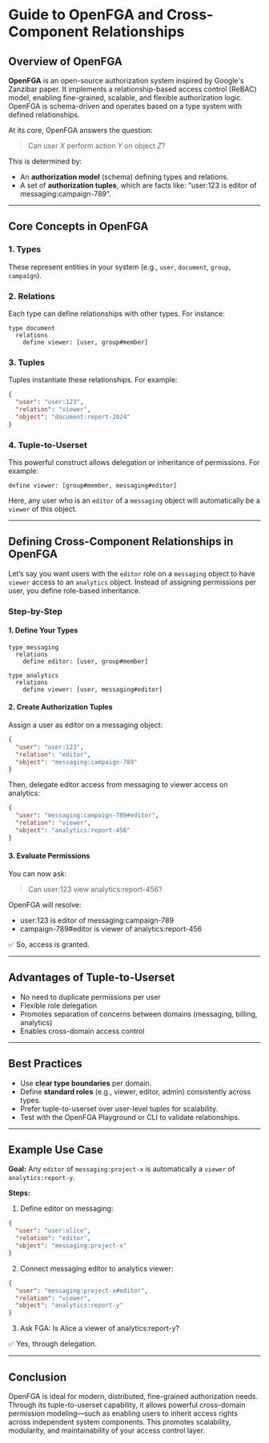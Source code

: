 # Guide to OpenFGA and Cross-Component Relationships

## Overview of OpenFGA

**OpenFGA** is an open-source authorization system inspired by Google's Zanzibar paper. It implements a relationship-based access control (ReBAC) model, enabling fine-grained, scalable, and flexible authorization logic. OpenFGA is schema-driven and operates based on a type system with defined relationships.

At its core, OpenFGA answers the question:
> Can user *X* perform action *Y* on object *Z*?

This is determined by:
- An **authorization model** (schema) defining types and relations.
- A set of **authorization tuples**, which are facts like: “user:123 is editor of messaging:campaign-789”.

---

## Core Concepts in OpenFGA

### 1. **Types**
These represent entities in your system (e.g., `user`, `document`, `group`, `campaign`).

### 2. **Relations**
Each type can define relationships with other types. For instance:
```fga
type document
  relations
    define viewer: [user, group#member]
```

### 3. **Tuples**
Tuples instantiate these relationships. For example:
```json
{
  "user": "user:123",
  "relation": "viewer",
  "object": "document:report-2024"
}
```

### 4. **Tuple-to-Userset**
This powerful construct allows delegation or inheritance of permissions. For example:
```fga
define viewer: [group#member, messaging#editor]
```

Here, any user who is an `editor` of a `messaging` object will automatically be a `viewer` of this object.

---

## Defining Cross-Component Relationships in OpenFGA

Let’s say you want users with the `editor` role on a `messaging` object to have `viewer` access to an `analytics` object. Instead of assigning permissions per user, you define role-based inheritance.

### Step-by-Step

#### 1. Define Your Types

```fga
type messaging
  relations
    define editor: [user, group#member]

type analytics
  relations
    define viewer: [user, messaging#editor]
```

#### 2. Create Authorization Tuples

Assign a user as editor on a messaging object:

```json
{
  "user": "user:123",
  "relation": "editor",
  "object": "messaging:campaign-789"
}
```

Then, delegate editor access from messaging to viewer access on analytics:

```json
{
  "user": "messaging:campaign-789#editor",
  "relation": "viewer",
  "object": "analytics:report-456"
}
```

#### 3. Evaluate Permissions

You can now ask:
> Can user:123 view analytics:report-456?

OpenFGA will resolve:
- user:123 is editor of messaging:campaign-789
- campaign-789#editor is viewer of analytics:report-456

✅ So, access is granted.

---

## Advantages of Tuple-to-Userset

- No need to duplicate permissions per user
- Flexible role delegation
- Promotes separation of concerns between domains (messaging, billing, analytics)
- Enables cross-domain access control

---

## Best Practices

- Use **clear type boundaries** per domain.
- Define **standard roles** (e.g., viewer, editor, admin) consistently across types.
- Prefer tuple-to-userset over user-level tuples for scalability.
- Test with the OpenFGA Playground or CLI to validate relationships.

---

## Example Use Case

**Goal:** Any `editor` of `messaging:project-x` is automatically a `viewer` of `analytics:report-y`.

**Steps:**
1. Define editor on messaging:
```json
{
  "user": "user:alice",
  "relation": "editor",
  "object": "messaging:project-x"
}
```

2. Connect messaging editor to analytics viewer:
```json
{
  "user": "messaging:project-x#editor",
  "relation": "viewer",
  "object": "analytics:report-y"
}
```

3. Ask FGA: Is Alice a viewer of analytics:report-y?

✅ Yes, through delegation.

---

## Conclusion

OpenFGA is ideal for modern, distributed, fine-grained authorization needs. Through its tuple-to-userset capability, it allows powerful cross-domain permission modeling—such as enabling users to inherit access rights across independent system components. This promotes scalability, modularity, and maintainability of your access control layer.
